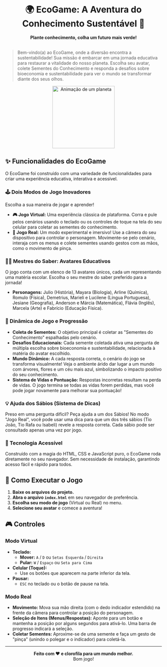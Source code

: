 <div align="center">
  <h1 align="center">🌍 EcoGame: A Aventura do Conhecimento Sustentável 🌱</h1>
  <strong>Plante conhecimento, colha um futuro mais verde!</strong>
</div>

<br>

> Bem-vindo(a) ao EcoGame, onde a diversão encontra a sustentabilidade! Sua missão é embarcar em uma jornada educativa para restaurar a vitalidade do nosso planeta. Escolha seu avatar, colete Sementes do Conhecimento e responda a desafios sobre bioeconomia e sustentabilidade para ver o mundo se transformar diante dos seus olhos.

<p align="center">
  <img src="[https://media.giphy.com/media/v1.Y2lkPTc5MGI3NjExbGlqd3FmdmZpN3E4dGZtMzRyeXhpNHdkaWtkaGZqOW5uNmtwd256aiZlcD12MV9pbnRlcm5hbF9naWZfYnlfaWQmY3Q9Zw/LpdlqT15ImE5W/giphy.gif](https://upload.wikimedia.org/wikipedia/commons/2/2c/Rotating_earth_%28large%29.gif)" alt="Animação de um planeta" width="200"/>
</p>

## ✨ Funcionalidades do EcoGame

O EcoGame foi construído com uma variedade de funcionalidades para criar uma experiência educativa, interativa e acessível.

### 🕹️ Dois Modos de Jogo Inovadores

Escolha a sua maneira de jogar e aprender!

* **🎮 Jogo Virtual:** Uma experiência clássica de plataforma. Corra e pule pelos cenários usando o teclado ou os controles de toque na tela do seu celular para coletar as sementes do conhecimento.
* **📸 Jogo Real:** Um modo experimental e imersivo! Use a câmera do seu dispositivo para controlar o personagem. Movimente-se pelo cenário, interaja com os menus e colete sementes usando gestos com as mãos, como o movimento de pinça.

### 🧑‍🏫 Mestres do Saber: Avatares Educativos

O jogo conta com um elenco de 13 avatares únicos, cada um representando uma matéria escolar. Escolha o seu mestre do saber preferido para a jornada!

* **Personagens:** Julio (História), Mayara (Biologia), Arline (Química), Romulo (Física), Demetrius, Marieli e Lucilene (Língua Portuguesa), Jesiane (Geografia), Anderson e Márcia (Matemática), Flávia (Inglês), Marcela (Arte) e Fabrício (Educação Física).

### 🌱 Dinâmica de Jogo e Progressão

* **Coleta de Sementes:** O objetivo principal é coletar as "Sementes do Conhecimento" espalhadas pelo cenário.
* **Desafios Educacionais:** Cada semente coletada ativa uma pergunta de múltipla escolha sobre bioeconomia e sustentabilidade, relacionada à matéria do avatar escolhido.
* **Mundo Dinâmico:** A cada resposta correta, o cenário do jogo se transforma visualmente! Veja o ambiente árido dar lugar a um mundo com árvores, flores e um céu mais azul, simbolizando o impacto positivo do seu conhecimento.
* **Sistema de Vidas e Pontuação:** Respostas incorretas resultam na perda de vidas. O jogo termina se todas as vidas forem perdidas, mas você pode jogar novamente para melhorar sua pontuação!

### 💡 Ajuda dos Sábios (Sistema de Dicas)

Preso em uma pergunta difícil? Peça ajuda a um dos Sábios! No modo "Jogo Real", você pode usar uma dica para que um dos três sábios (Tio João, Tio Rafa ou Isabeli) revele a resposta correta. Cada sábio pode ser consultado apenas uma vez por jogo.

### 🚀 Tecnologia Acessível

Construído com a magia do HTML, CSS e JavaScript puro, o EcoGame roda diretamente no seu navegador. Sem necessidade de instalação, garantindo acesso fácil e rápido para todos.

## 🚀 Como Executar o Jogo

1.  **Baixe os arquivos do projeto.**
2.  **Abra o arquivo `index.html`** em seu navegador de preferência.
3.  **Escolha seu modo de jogo** (Virtual ou Real) no menu.
4.  **Selecione seu avatar** e comece a aventura!

## 🎮 Controles

### Modo Virtual
* **Teclado:**
    * **Mover:** `A` / `D` ou `Setas Esquerda` / `Direita`
    * **Pular:** `W` / `Espaço` ou `Seta para Cima`
* **Celular (Toque):**
    * Use os botões que aparecem na parte inferior da tela.
* **Pausar:**
    * `ESC` no teclado ou o botão de pause na tela.

### Modo Real
* **Movimento:** Mova sua mão direita (com o dedo indicador estendido) na frente da câmera para controlar a posição do personagem.
* **Seleção de Itens (Menus/Respostas):** Aponte para um botão e mantenha a posição por alguns segundos para ativá-lo. Uma barra de progresso indicará a seleção.
* **Coletar Sementes:** Aproxime-se de uma semente e faça um gesto de "pinça" (unindo o polegar e o indicador) para coletá-la.

---

<div align="center">
    <strong>Feito com ❤️ e clorofila para um mundo melhor.</strong>
    <br>
    Bom jogo!

</div>
